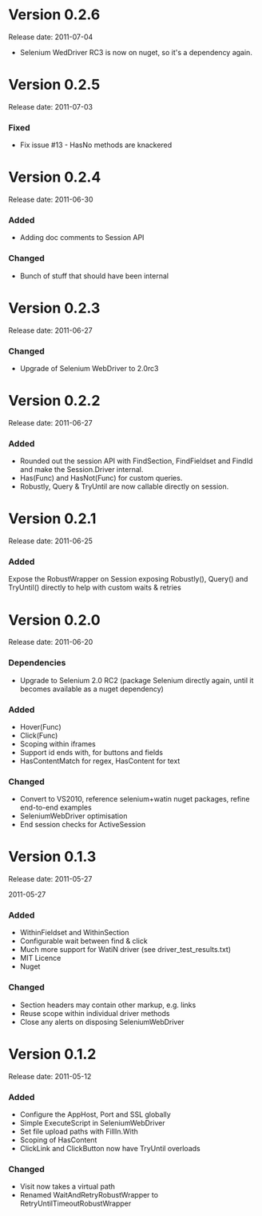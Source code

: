 # Version 0.2.6

Release date: 2011-07-04

* Selenium WedDriver RC3 is now on nuget, so it's a dependency again.

# Version 0.2.5

Release date: 2011-07-03

### Fixed
* Fix issue #13 - HasNo methods are knackered

# Version 0.2.4

Release date: 2011-06-30

### Added
* Adding doc comments to Session API

### Changed
* Bunch of stuff that should have been internal

# Version 0.2.3

Release date: 2011-06-27

### Changed
* Upgrade of Selenium WebDriver to 2.0rc3

# Version 0.2.2

Release date: 2011-06-27

### Added
* Rounded out the session API with FindSection, FindFieldset and FindId and make the Session.Driver internal. 
* Has(Func<Element>) and HasNot(Func<Element>) for custom queries.
* Robustly, Query & TryUntil are now callable directly on session.

# Version 0.2.1

Release date: 2011-06-25

### Added
Expose the RobustWrapper on Session exposing Robustly(), Query() and TryUntil() directly to help with custom waits & retries

# Version 0.2.0

Release date: 2011-06-20

### Dependencies
* Upgrade to Selenium 2.0 RC2 (package Selenium directly again, until it becomes available as a nuget dependency)

### Added
* Hover(Func<Element>)
* Click(Func<Element>)
* Scoping within iframes
* Support id ends with, for buttons and fields
* HasContentMatch for regex, HasContent for text

### Changed
* Convert to VS2010, reference selenium+watin nuget packages, refine end-to-end examples
* SeleniumWebDriver optimisation
* End session checks for ActiveSession

# Version 0.1.3

Release date: 2011-05-27

2011-05-27

### Added
* WithinFieldset and WithinSection
* Configurable wait between find & click
* Much more support for WatiN driver (see driver_test_results.txt)
* MIT Licence 
* Nuget

### Changed
* Section headers may contain other markup, e.g. links 
* Reuse scope within individual driver methods
* Close any alerts on disposing SeleniumWebDriver 

# Version 0.1.2

Release date: 2011-05-12

### Added

* Configure the AppHost, Port and SSL globally
* Simple ExecuteScript in SeleniumWebDriver
* Set file upload paths with FillIn.With
* Scoping of HasContent
* ClickLink and ClickButton now have TryUntil overloads

### Changed

* Visit now takes a virtual path
* Renamed WaitAndRetryRobustWrapper to RetryUntilTimeoutRobustWrapper 


